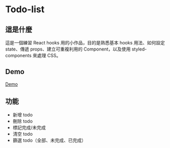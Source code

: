 # Todo-list

## 這是什麼

這是一個練習 React hooks 用的小作品，目的是熟悉基本 hooks 用法、如何設定 state、傳遞 props、建立可重複利用的 Component，以及使用 styled-components 來處理 CSS。

## Demo

[Demo](https://alanyen0202.github.io/react-todolist/)

## 功能

- 新增 todo
- 刪除 todo
- 標記完成/未完成
- 清空 todo
- 篩選 todo（全部、未完成、已完成）
